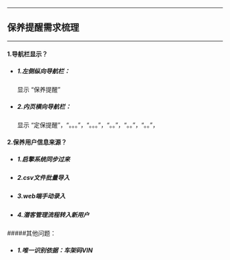 -----------------
## 保养提醒需求梳理
------------------

#### 1.导航栏显示？
- ##### 1.左侧纵向导航栏：  
    显示 “保养提醒”  
    
- ##### 2.内页横向导航栏：  
    显示 “定保提醒”，“。。。”，“。。。”，“。。”，“。。”，“。。”，
    
#### 2.保养用户信息来源？
- ##### 1.启擎系统同步过来
- ##### 2.csv文件批量导入
- ##### 3.web端手动录入
- ##### 4.潜客管理流程转入新用户
#####其他问题：
 - ##### 1.唯一识别依据：车架码VIN